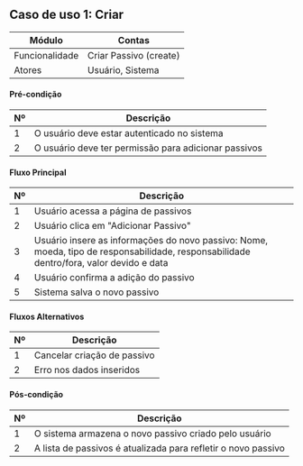 ## Caso de uso 1: Criar 

| Módulo         | Contas |
|----------------|--------------------|
| Funcionalidade | Criar Passivo (create) |
| Atores         | Usuário, Sistema |
 
#### Pré-condição

| Nº | Descrição |
| -- | ----------|
| 1 | O usuário deve estar autenticado no sistema |
| 2 | O usuário deve ter permissão para adicionar passivos |

#### Fluxo Principal

| Nº| Descrição |
|---|  -------- |
| 1 | Usuário acessa a página de passivos |
| 2 | Usuário clica em "Adicionar Passivo" |
| 3 | Usuário insere as informações do novo passivo: Nome, moeda, tipo de responsabilidade,	responsabilidade dentro/fora, valor devido e data |
| 4 | Usuário confirma a adição do passivo |
| 5 | Sistema salva o novo passivo |

#### Fluxos Alternativos

| Nº | Descrição |
| -- | --------- |
| 1 | Cancelar criação de passivo |
| 2 | Erro nos dados inseridos |

#### Pós-condição

| Nº | Descrição |
| -- | --------- |
| 1 | O sistema armazena o novo passivo criado pelo usuário |
| 2 | A lista de passivos é atualizada para refletir o novo passivo |